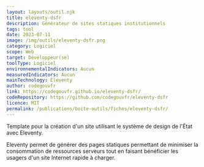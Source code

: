 ```yaml
---
layout: layouts/outil.njk
title: eleventy-dsfr
description: Générateur de sites statiques institutionnels
tags: tool
date: 2023-07-11
image: /img/outils/eleventy-dsfr.png
category: Logiciel
scope: Web
target: Développeur(se)
toolType: Logiciel
environnementalIndicators: Aucun
measuredIndicators: Aucun
mainTechnology: Eleventy
author: codegouvfr
link: https://codegouvfr.github.io/eleventy-dsfr/
codeRepository: https://github.com/codegouvfr/eleventy-dsfr
licence: MIT
permalink: /publications/boite-outils/fiches/eleventy-dsfr/
---
```


Template pour la création d'un site utilisant le système de design de l'État avec Eleventy.

Eleventy permet de générer des pages statiques permettant de minimiser la consommation de ressources serveurs tout en faisant bénéficier les usagers d'un site Internet rapide à charger.
